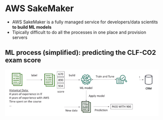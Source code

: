 # AWS SakeMaker

- AWS SakeMaker is a fully managed service for developers/data scientits **to build ML models**
- Tipically difficult to do all the processes in one place and provision servers

## ML process (simplified): predicting the CLF-CO2 exam score

![AWS Lex & Connect](../../images/ml/sagemaker.png)


